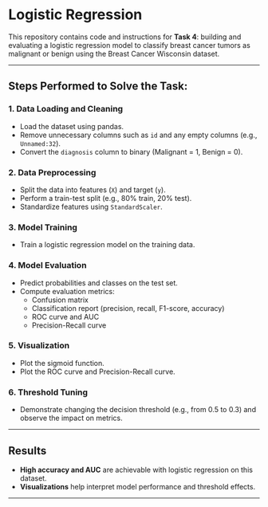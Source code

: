 #  Logistic Regression

This repository contains code and instructions for **Task 4**: building and evaluating a logistic regression model to classify breast cancer tumors as malignant or benign using the Breast Cancer Wisconsin dataset.

---

## Steps Performed to Solve the Task: 

### 1. Data Loading and Cleaning
- Load the dataset using pandas.
- Remove unnecessary columns such as `id` and any empty columns (e.g., `Unnamed:32`).
- Convert the `diagnosis` column to binary (Malignant = 1, Benign = 0).

### 2. Data Preprocessing
- Split the data into features (`X`) and target (`y`).
- Perform a train-test split (e.g., 80% train, 20% test).
- Standardize features using `StandardScaler`.

### 3. Model Training
- Train a logistic regression model on the training data.

### 4. Model Evaluation
- Predict probabilities and classes on the test set.
- Compute evaluation metrics:
  - Confusion matrix
  - Classification report (precision, recall, F1-score, accuracy)
  - ROC curve and AUC
  - Precision-Recall curve

### 5. Visualization
- Plot the sigmoid function.
- Plot the ROC curve and Precision-Recall curve.

### 6. Threshold Tuning
- Demonstrate changing the decision threshold (e.g., from 0.5 to 0.3) and observe the impact on metrics.

---

## Results

- **High accuracy and AUC** are achievable with logistic regression on this dataset.
- **Visualizations** help interpret model performance and threshold effects.

---
